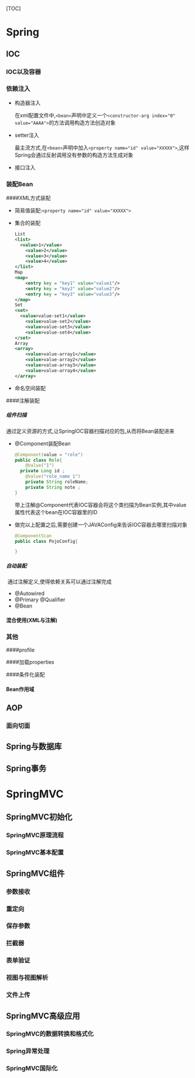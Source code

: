 [TOC]

# Spring

## IOC

### IOC以及容器



### 依赖注入

- 构造器注入

  在xml配置文件中,`<bean>`声明中定义一个`<constructor-arg index="0" value="AAAA">`的方法调用构造方法创造对象

- setter注入

  最主流方式,在`<bean>`声明中加入`<property name="id" value="XXXXX">`,这样Spring会通过反射调用没有参数的构造方法生成对象

- 接口注入

  <TODO>

### 装配Bean



####XML方式装配

- 简易值装配:`<property name="id" value="XXXXX">`

- 集合的装配

  ```xml
  List
  <list>
  	<value>1</value>
      <value>2</value>
      <value>3</value>
      <value>4</value>
  </list>
  Map
  <map>
      <entry key = "key1" value="value1"/>
      <entry key = "key2" value="value2"/>
      <entry key = "key3" value="value3"/>    
  </map>
  Set
  <set>
  	<value>value-set1</value>
      <value>value-set2</value>
      <value>value-set3</value>
      <value>value-set4</value>
  </set>
  Array
  <array>
      <value>value-array1</value>
      <value>value-array2</value>
      <value>value-array3</value>
      <value>value-array4</value>
  </array>
  ```

- 命名空间装配

####注解装配

##### 组件扫描

​	通过定义资源的方式,让SpringIOC容器扫描对应的包,从而将Bean装配进来

- @Component装配Bean

  ```java
  @Component(value = "role")
  public class Role{
      @Value("1")
  	private Long id ;
      @Value("role_name 1")
      private String roleName;
      private String note ;
  }
  ```

  带上注解@Component代表IOC容器会将这个类扫描为Bean实例,其中value属性代表这个bean在IOC容器里的ID

- 做完以上配置之后,需要创建一个JAVAConfig来告诉IOC容器去哪里扫描对象

  ```java
  @ComponentScan
  public class PojoConfig{
  
  }
  ```


##### 自动装配

​	通过注解定义,使得依赖关系可以通过注解完成

- @Autowired
- @Primary @Qualifier
- @Bean

#### 混合使用(XML与注解)



### 其他

####profile

####加载properties

####条件化装配

#### Bean作用域

 

## AOP

### 面向切面



## Spring与数据库

## Spring事务



# SpringMVC

## SpringMVC初始化

### SpringMVC原理流程

### SpringMVC基本配置

## SpringMVC组件

### 参数接收

### 重定向

### 保存参数

### 拦截器

### 表单验证

### 视图与视图解析

### 文件上传





## SpringMVC高级应用

### SpringMVC的数据转换和格式化

### Spring异常处理

### SpringMVC国际化

